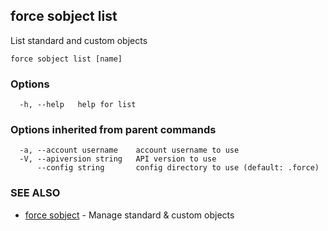 ## force sobject list

List standard and custom objects

```
force sobject list [name]
```

### Options

```
  -h, --help   help for list
```

### Options inherited from parent commands

```
  -a, --account username    account username to use
  -V, --apiversion string   API version to use
      --config string       config directory to use (default: .force)
```

### SEE ALSO

* [force sobject](force_sobject.md)	 - Manage standard & custom objects

